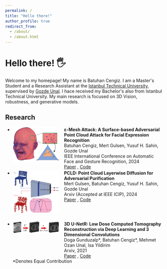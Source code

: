 ```yaml
---
permalink: /
title: "Hello there!"
author_profile: true
redirect_from: 
  - /about/
  - /about.html
---
```


# Hello there! 🖐️

Welcome to my homepage! My name is Batuhan Cengiz. I am a Master's Student and a Research Assistant at the [Istanbul Technical University](https://ituvisionlab.github.io/), supervised by [Gozde Unal](https://gozde-unal.github.io/). I hace received my Bachelor's also from Istanbul Technical University. My main research is focused on 3D Vision, robustness, and generative models.

<!-- I am passionate about advancing the field of computer vision and developing robust, generative models. My research aims to push the boundaries of what's possible in 3D vision and its applications in various domains.  -->

## Research

<ul>
  <li>
    <img src="../images/eps_mesh_headman.png" alt="Research Image 1" style="width:150px; float:left; margin-right:15px; margin-bottom:25px">
    <b>&epsilon;-Mesh Attack: A Surface-based Adversarial Point Cloud Attack for Facial Expression Recognition</b>
    <br>Batuhan Cengiz, Mert Gulsen, Yusuf H. Sahin, Gozde Unal
    <br>IEEE International Conference on Automatic Face and Gesture Recognition, 2024
    <br> <a href="https://arxiv.org/pdf/2403.06661">Paper</a> , <a href="https://github.com/batuceng/e-mesh-attack">Code</a> 
  </li>
  <li style="clear:both;">
    <img src="../images/pcld-mainfig.png" alt="Research Image 2" style="width:150px; float:left; margin-right:15px; margin-bottom:25px">
    <b>PCLD: Point Cloud Layerwise Diffusion for Adversarial Purification</b>
    <br>Mert Gulsen, Batuhan Cengiz, Yusuf H. Sahin, Gozde Unal
    <br>Arxiv (Accepted at IEEE ICIP), 2024
    <br> <a href="https://arxiv.org/pdf/2403.06698">Paper</a> , <a href="https://github.com/batuceng/diffusion-layer-robustness-pc">Code</a> 
  </li>
  <li style="clear:both;">
    <img src="../images/3dunetr-mainfig.png" alt="Research Image 3" style="width:150px; float:left; margin-right:15px; margin-bottom:65px">
    <b>3D U-NetR: Low Dose Computed Tomography Reconstruction via Deep Learning and 3 Dimensional Convolutions</b>
    <br>Doga Gunduzalp*, Batuhan Cengiz*, Mehmet Ozan Unal, Isa Yildirim
    <br>Arxiv, 2021
    <br> <a href="https://arxiv.org/pdf/2105.14130">Paper</a> , <a href="https://github.com/batuceng/3D_UNetR">Code</a> 
    <br>*Denotes Equal Contribution
  </li>
</ul>
